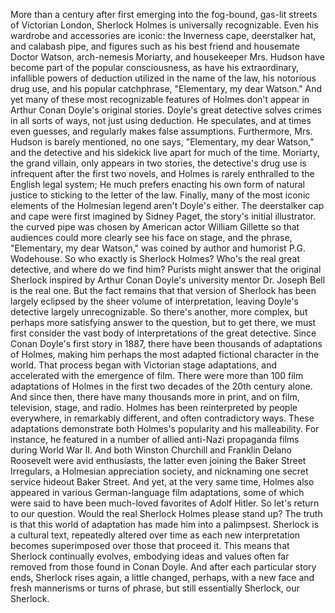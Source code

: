 More than a century after first emerging into the fog-bound, gas-lit streets of Victorian London, Sherlock Holmes  is universally recognizable. Even his wardrobe and accessories are iconic: the Inverness cape, deerstalker hat, and calabash pipe, and figures such as his best friend and housemate Doctor Watson, arch-nemesis Moriarty, and housekeeper Mrs. Hudson have become part of the popular consciousness, as have his extraordinary, infallible powers of deduction utilized in the name of the law, his notorious drug use, and his popular catchphrase, "Elementary, my dear Watson." And yet many of these most recognizable features of Holmes don't appear in Arthur Conan Doyle's original stories. Doyle's great detective solves crimes in all sorts of ways, not just using deduction. He speculates, and at times even guesses, and regularly makes false assumptions. Furthermore, Mrs. Hudson  is barely mentioned, no one says, "Elementary, my dear Watson," and the detective and his sidekick live apart for much of the time. Moriarty, the grand villain,  only appears in two stories, the detective's drug use is infrequent after the first two novels, and Holmes is rarely enthralled to the English legal system; He much prefers enacting his own form of natural justice to sticking to the letter of the law. Finally, many of the most iconic elements of the Holmesian legend aren't Doyle's either. The deerstalker cap and cape were first imagined by Sidney Paget, the story's initial illustrator. the curved pipe was chosen by American actor William Gillette so that audiences could more clearly see his face on stage, and the phrase,  "Elementary, my dear Watson," was coined by author and humorist P.G. Wodehouse. So who exactly is Sherlock Holmes? Who's the real great detective, and where do we find him? Purists might answer  that the original Sherlock inspired by Arthur Conan Doyle's  university mentor Dr. Joseph Bell is the real one. But the fact remains that that version of Sherlock has been largely eclipsed by the sheer volume of interpretation, leaving Doyle's detective  largely unrecognizable. So there's another, more complex, but perhaps more satisfying answer to the question, but to get there, we must first consider the vast body of interpretations of the great detective. Since Conan Doyle's first story in 1887, there have been thousands  of adaptations of Holmes, making him perhaps the most adapted fictional character in the world. That process began with Victorian stage adaptations, and accelerated  with the emergence of film. There were more than 100 film adaptations of Holmes in the first two decades  of the 20th century alone. And since then, there have many thousands more in print, and on film, television, stage, and radio. Holmes has been reinterpreted by people everywhere, in remarkably different, and often contradictory ways. These adaptations demonstrate both Holmes's popularity and his malleability. For instance, he featured in a number of allied anti-Nazi propaganda films during World War II. And both Winston Churchill and Franklin Delano Roosevelt were avid enthusiasts, the latter even joining  the Baker Street Irregulars, a Holmesian appreciation society, and nicknaming one secret service hideout Baker Street. And yet, at the very same time, Holmes also appeared in various German-language film adaptations, some of which were said to have been much-loved favorites of Adolf Hitler. So let's return to our question. Would the real Sherlock Holmes please stand up? The truth is that this world of adaptation has made him into a palimpsest. Sherlock is a cultural text, repeatedly altered over time as each new interpretation becomes superimposed over those that proceed it. This means that Sherlock  continually evolves, embodying ideas and values  often far removed from those found in Conan Doyle. And after each particular story ends, Sherlock rises again, a little changed, perhaps, with a new face and fresh mannerisms or turns of phrase, but still essentially Sherlock, our Sherlock. 